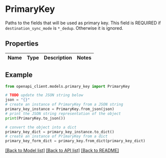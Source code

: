 # PrimaryKey

Paths to the fields that will be used as primary key. This field is REQUIRED if `destination_sync_mode` is `*_dedup`. Otherwise it is ignored.

## Properties

Name | Type | Description | Notes
------------ | ------------- | ------------- | -------------

## Example

```python
from openapi_client.models.primary_key import PrimaryKey

# TODO update the JSON string below
json = "{}"
# create an instance of PrimaryKey from a JSON string
primary_key_instance = PrimaryKey.from_json(json)
# print the JSON string representation of the object
print(PrimaryKey.to_json())

# convert the object into a dict
primary_key_dict = primary_key_instance.to_dict()
# create an instance of PrimaryKey from a dict
primary_key_form_dict = primary_key.from_dict(primary_key_dict)
```
[[Back to Model list]](../README.md#documentation-for-models) [[Back to API list]](../README.md#documentation-for-api-endpoints) [[Back to README]](../README.md)


